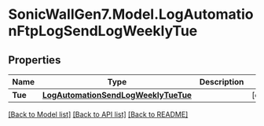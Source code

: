 # SonicWallGen7.Model.LogAutomationFtpLogSendLogWeeklyTue

## Properties

Name | Type | Description | Notes
------------ | ------------- | ------------- | -------------
**Tue** | [**LogAutomationSendLogWeeklyTueTue**](LogAutomationSendLogWeeklyTueTue.md) |  | [optional] 

[[Back to Model list]](../README.md#documentation-for-models) [[Back to API list]](../README.md#documentation-for-api-endpoints) [[Back to README]](../README.md)

